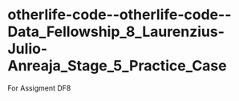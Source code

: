 # otherlife-code--otherlife-code--Data_Fellowship_8_Laurenzius-Julio-Anreaja_Stage_5_Practice_Case
For Assigment DF8
